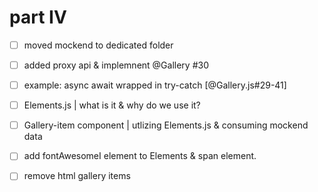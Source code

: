# part IV

- [ ] moved mockend to dedicated folder
- [ ] added proxy api & implemnent @Gallery #30
- [ ] example: async await wrapped in try-catch [@Gallery.js#29-41]
- [ ] Elements.js | what is it & why do we use it?
- [ ] Gallery-item component | utlizing Elements.js & consuming mockend data
- [ ] add fontAwesomeI element to Elements & span element.
- [ ] remove html gallery items


